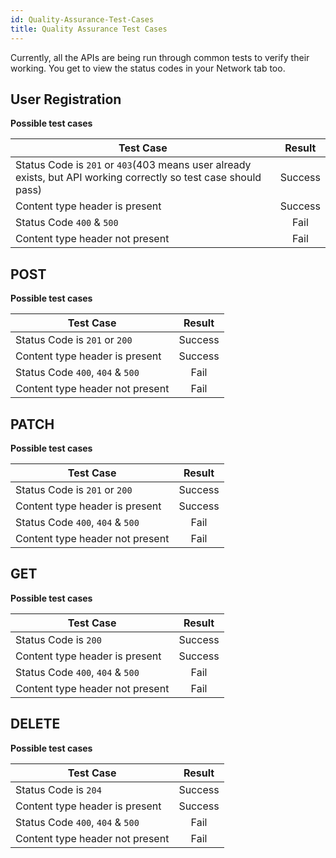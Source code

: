 ```yaml
---
id: Quality-Assurance-Test-Cases
title: Quality Assurance Test Cases
---
```


Currently, all the APIs are being run through common tests to verify their working. You get to view the status codes in your Network tab too.
## User Registration

**Possible test cases**

| Test Case                                                                                                       | Result  |
| ----------------------------------------------------------------------------------------------------------------|:-------:|
| Status Code is `201` or `403`(403 means user already exists, but API working correctly so test case should pass)| Success |
| Content type header is present                                                                                  | Success |
| Status Code `400` & `500`                                                                                       | Fail    | 
| Content type header not present                                                                                 | Fail    |

## POST

**Possible test cases**

| Test Case                                                                                                       | Result  |
| ----------------------------------------------------------------------------------------------------------------|:-------:|
| Status Code is `201` or `200`                                                                                   | Success |
| Content type header is present                                                                                  | Success |
| Status Code `400`, `404` & `500`                                                                                | Fail    | 
| Content type header not present                                                                                 | Fail    |

## PATCH

**Possible test cases**

| Test Case                                                                                                       | Result  |
| ----------------------------------------------------------------------------------------------------------------|:-------:|
| Status Code is `201` or `200`                                                                                   | Success |
| Content type header is present                                                                                  | Success |
| Status Code `400`, `404` & `500`                                                                                | Fail    | 
| Content type header not present                                                                                 | Fail    |

## GET

**Possible test cases**

| Test Case                                                                                                       | Result  |
| ----------------------------------------------------------------------------------------------------------------|:-------:|
| Status Code is `200`                                                                                            | Success |
| Content type header is present                                                                                  | Success |
| Status Code `400`, `404` & `500`                                                                                | Fail    | 
| Content type header not present                                                                                 | Fail    |

## DELETE

**Possible test cases**

| Test Case                                                                                                       | Result  |
| ----------------------------------------------------------------------------------------------------------------|:-------:|
| Status Code is `204`                                                                                            | Success |
| Content type header is present                                                                                  | Success |
| Status Code `400`, `404` & `500`                                                                                | Fail    | 
| Content type header not present                                                                                 | Fail    |
